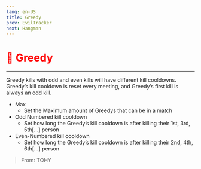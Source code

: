 ```yaml
---
lang: en-US
title: Greedy
prev: EvilTracker
next: Hangman
---
```


# <font color=red>🤑 <b>Greedy</b></font> <Badge text="Killing" type="tip" vertical="middle"/>
---

Greedy kills with odd and even kills will have different kill cooldowns. Greedy’s kill cooldown is reset every meeting, and Greedy’s first kill is always an odd kill.
* Max
  * Set the Maximum amount of Greedys that can be in a match
* Odd Numbered kill cooldown
  * Set how long the Greedy’s kill cooldown is after killing their 1st, 3rd, 5th[...] person
* Even-Numbered kill cooldown
  * Set how long the Greedy’s kill cooldown is after killing their 2nd, 4th, 6th[...] person

> From: TOHY